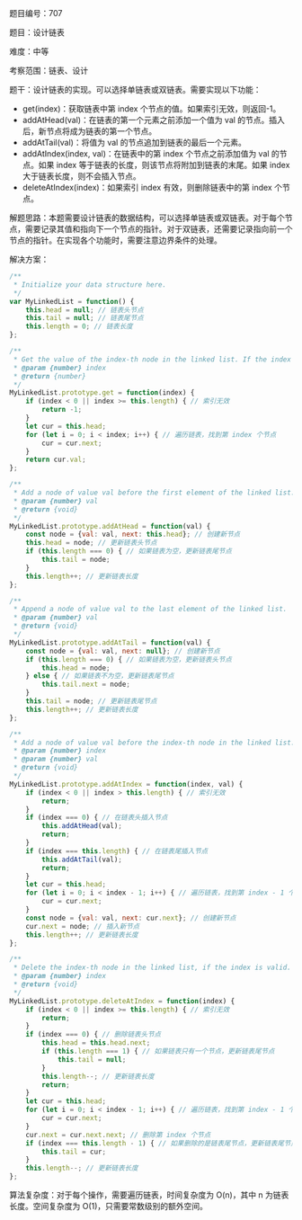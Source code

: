 题目编号：707

题目：设计链表

难度：中等

考察范围：链表、设计

题干：设计链表的实现。可以选择单链表或双链表。需要实现以下功能：

- get(index)：获取链表中第 index 个节点的值。如果索引无效，则返回-1。
- addAtHead(val)：在链表的第一个元素之前添加一个值为 val 的节点。插入后，新节点将成为链表的第一个节点。
- addAtTail(val)：将值为 val 的节点追加到链表的最后一个元素。
- addAtIndex(index, val)：在链表中的第 index 个节点之前添加值为 val 的节点。如果 index 等于链表的长度，则该节点将附加到链表的末尾。如果 index 大于链表长度，则不会插入节点。
- deleteAtIndex(index)：如果索引 index 有效，则删除链表中的第 index 个节点。

解题思路：本题需要设计链表的数据结构，可以选择单链表或双链表。对于每个节点，需要记录其值和指向下一个节点的指针。对于双链表，还需要记录指向前一个节点的指针。在实现各个功能时，需要注意边界条件的处理。

解决方案：

```javascript
/**
 * Initialize your data structure here.
 */
var MyLinkedList = function() {
    this.head = null; // 链表头节点
    this.tail = null; // 链表尾节点
    this.length = 0; // 链表长度
};

/**
 * Get the value of the index-th node in the linked list. If the index is invalid, return -1. 
 * @param {number} index
 * @return {number}
 */
MyLinkedList.prototype.get = function(index) {
    if (index < 0 || index >= this.length) { // 索引无效
        return -1;
    }
    let cur = this.head;
    for (let i = 0; i < index; i++) { // 遍历链表，找到第 index 个节点
        cur = cur.next;
    }
    return cur.val;
};

/**
 * Add a node of value val before the first element of the linked list. After the insertion, the new node will be the first node of the linked list.
 * @param {number} val
 * @return {void}
 */
MyLinkedList.prototype.addAtHead = function(val) {
    const node = {val: val, next: this.head}; // 创建新节点
    this.head = node; // 更新链表头节点
    if (this.length === 0) { // 如果链表为空，更新链表尾节点
        this.tail = node;
    }
    this.length++; // 更新链表长度
};

/**
 * Append a node of value val to the last element of the linked list.
 * @param {number} val
 * @return {void}
 */
MyLinkedList.prototype.addAtTail = function(val) {
    const node = {val: val, next: null}; // 创建新节点
    if (this.length === 0) { // 如果链表为空，更新链表头节点
        this.head = node;
    } else { // 如果链表不为空，更新链表尾节点
        this.tail.next = node;
    }
    this.tail = node; // 更新链表尾节点
    this.length++; // 更新链表长度
};

/**
 * Add a node of value val before the index-th node in the linked list. If index equals to the length of linked list, the node will be appended to the end of linked list. If index is greater than the length, the node will not be inserted.
 * @param {number} index 
 * @param {number} val
 * @return {void}
 */
MyLinkedList.prototype.addAtIndex = function(index, val) {
    if (index < 0 || index > this.length) { // 索引无效
        return;
    }
    if (index === 0) { // 在链表头插入节点
        this.addAtHead(val);
        return;
    }
    if (index === this.length) { // 在链表尾插入节点
        this.addAtTail(val);
        return;
    }
    let cur = this.head;
    for (let i = 0; i < index - 1; i++) { // 遍历链表，找到第 index - 1 个节点
        cur = cur.next;
    }
    const node = {val: val, next: cur.next}; // 创建新节点
    cur.next = node; // 插入新节点
    this.length++; // 更新链表长度
};

/**
 * Delete the index-th node in the linked list, if the index is valid.
 * @param {number} index
 * @return {void}
 */
MyLinkedList.prototype.deleteAtIndex = function(index) {
    if (index < 0 || index >= this.length) { // 索引无效
        return;
    }
    if (index === 0) { // 删除链表头节点
        this.head = this.head.next;
        if (this.length === 1) { // 如果链表只有一个节点，更新链表尾节点
            this.tail = null;
        }
        this.length--; // 更新链表长度
        return;
    }
    let cur = this.head;
    for (let i = 0; i < index - 1; i++) { // 遍历链表，找到第 index - 1 个节点
        cur = cur.next;
    }
    cur.next = cur.next.next; // 删除第 index 个节点
    if (index === this.length - 1) { // 如果删除的是链表尾节点，更新链表尾节点
        this.tail = cur;
    }
    this.length--; // 更新链表长度
};
```

算法复杂度：对于每个操作，需要遍历链表，时间复杂度为 O(n)，其中 n 为链表长度。空间复杂度为 O(1)，只需要常数级别的额外空间。